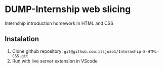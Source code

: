 # DUMP-Internship web slicing

Internship introduction homework in HTML and CSS

## Instalation 

  1. Clone github repository:  `git@github.com:itsjozo1/Internship-8-HTML-CSS.git`
  2. Run with live server extension in VScode 
